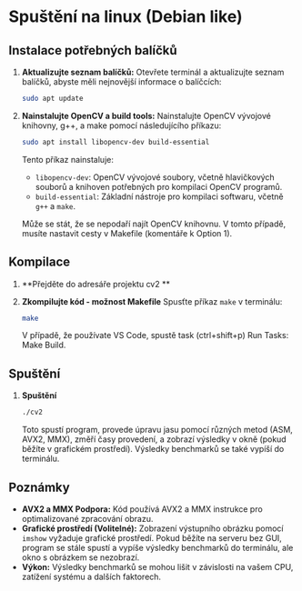 
# Spuštění na linux (Debian like)


## Instalace potřebných balíčků

1. **Aktualizujte seznam balíčků:**
   Otevřete terminál a aktualizujte seznam balíčků, abyste měli nejnovější informace o balíčcích:
   ```bash
   sudo apt update
   ```

2. **Nainstalujte OpenCV a build tools:**
   Nainstalujte OpenCV vývojové knihovny, g++, a make pomocí následujícího příkazu:
   ```bash
   sudo apt install libopencv-dev build-essential
   ```
   Tento příkaz nainstaluje:
    * `libopencv-dev`:  OpenCV vývojové soubory, včetně hlavičkových souborů a knihoven potřebných pro kompilaci OpenCV programů.
    * `build-essential`:  Základní nástroje pro kompilaci softwaru, včetně `g++` a `make`.

    Může se stát, že se nepodaří najít OpenCV knihovnu. V tomto případě, musíte nastavit cesty v Makefile (komentáře k Option 1).

## Kompilace

1. **Přejděte do adresáře projektu cv2 **

2. **Zkompilujte kód - možnost Makefile**
   Spusťte příkaz `make` v terminálu:
   ```bash
   make
   ```

   V případě, že používate VS Code, spustě task (ctrl+shift+p) Run Tasks: Make Build.

## Spuštění

1. **Spuštění**
   ```bash
   ./cv2
   ```
   Toto spustí program, provede úpravu jasu pomocí různých metod (ASM, AVX2, MMX), změří časy provedení, a zobrazí výsledky v okně (pokud běžíte v grafickém prostředí). Výsledky benchmarků se také vypíší do terminálu.

## Poznámky

* **AVX2 a MMX Podpora:** Kód používá AVX2 a MMX instrukce pro optimalizované zpracování obrazu.
* **Grafické prostředí (Volitelné):**  Zobrazení výstupního obrázku pomocí `imshow` vyžaduje grafické prostředí. Pokud běžíte na serveru bez GUI, program se stále spustí a vypíše výsledky benchmarků do terminálu, ale okno s obrázkem se nezobrazí.
* **Výkon:** Výsledky benchmarků se mohou lišit v závislosti na vašem CPU, zatížení systému a dalších faktorech.
